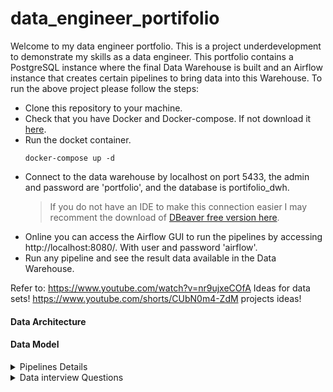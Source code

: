 # data_engineer_portifolio
Welcome to my data engineer portfolio.
This is a project underdevelopment to demonstrate my skills as a data engineer.
This portfolio contains a PostgreSQL instance where the final Data Warehouse is built and an Airflow instance that creates certain pipelines to bring data into this Warehouse.
To run the above project please follow the steps:
- Clone this repository to your machine.
- Check that you have Docker and Docker-compose. If not download it [here](https://docs.docker.com/get-docker/).
- Run the docket container.
  ```
  docker-compose up -d 
  ```
- Connect to the data warehouse by localhost on port 5433, the admin and password are 'portfolio', and the database is portifolio_dwh. 
    >If you do not have an IDE to make this connection easier I may recomment the download of [DBeaver free version here](https://dbeaver.com/download/).
- Online you can access the Airflow GUI to run the pipelines by accessing http://localhost:8080/. With user and password 'airflow'.
- Run any pipeline and see the result data available in the Data Warehouse.

Refer to: https://www.youtube.com/watch?v=nr9ujxeCOfA
Ideas for data sets!
https://www.youtube.com/shorts/CUbN0m4-ZdM
projects ideas!
#### Data Architecture
#### Data Model


<details>
  <summary>Pipelines Details</summary>

## Pipeline Options:
<details>
  <summary>World Population</summary>
  
### World Population
Begins with an export task with pulls an Excel file out of the UN website with a worldwide report of important metrics for world population, such as total population, the population born and deceased during the years, and so forth. The result of this Excel can be found on schema world_population in their respective tables.

Refer to: https://www.youtube.com/watch?v=nr9ujxeCOfA
#### Data Architecture
#### Data Model


</details>

</details>

<details>
  <summary>Data interview Questions</summary>
  
## Data interview Questions
This is a mixture of questions I have received while interviewing for data engineering positions and questions that I found on the internet and the answers to them.
Firstly I attempt to answer common HR questions and then I dive into technical interview questions.

<details>
  <summary>Tell me about yourself</summary>

#### Tell me about yourself
I'm Timna Aversa, a Brazilian now living in Germany. I started my path in data engineering around 3 years ago with the support of 2 amazing mentors who guided me on what a data engineer does and what I need to know in the field. Around a year and a half ago I got my first job in data engineering and have loved it ever since.
</details>

<details>
  <summary>What is a data engineer’s role within a team or company?</summary>

#### What is a data engineer’s role within a team or company?
Data engineers are responsible for providing data to the company and making it easy to access and understand so the company can take value out of this data. That is done by creating an architecture where data can be moved and transformed, also creating the pipeline that performs such tasks. Within a team, the work of a data engineer can be encapsulated in performing all the movement and transformation of the data in the case of a small data team, or it can be specialized on certain pipelines or the development of infrastructure in more specialized teams.
</details>
<details>
  <summary>When did you face a challenge in dealing with unstructured data and how did you solve it?</summary>

#### When did you face a challenge in dealing with unstructured data and how did you solve it?
As of now I have not yet dealt with unstructured data in my career, that is something I really look forward to doing in new opportunities. Nonetheless, I frequently faced challenges in which I didn't have the answer or solutions for it right away. I usually search if this problem has happened before, Jira tickets can be very insightful in certain problems. If this problem is a novelty I will research possible solutions, often reading documentation on how to solve this issue can go a long way, and reading how other people have solved the same issue can help in the small details for specific errors, as of late, I have been also implementing the use of Bard as part of my search to get quick answers to problems.
</details>
<details>
  <summary>Walk me through a project you worked on from start to finish.</summary>

#### Walk me through a project you worked on from start to finish.
As of late, I worked on a project migrating some pipelines from a Postgres DWH running on cronjobs into a Snowflake DWH running on airflow.
- Situation: The company I work with has a variety of Data Warehouses some are in a Postgres Instance, some are on Redshift and the newest is in Snowflake. This is complicated in many ways beginning with the variety of tools and processes necessary for each system, the knowledge and personnel required to maintain so many different systems, the necessity to copy data across platforms, and the added complexity of creating reports in multiple platforms. To solve this issue we wanted to create a single destination having Snowflake as the only Data Warehouse.
- Task: The task to be performed in this project was to create the pipeline to bring the dimension tables from the Application databases into Snowflake DWH.
- Action: Creation of a pipeline on Airflow that would fetch that information from Application databases and store it into an S3 bucket, from there we used sternal tables to make the data available in Snowflake. We then utilized DBT models to deduplicate and perform the casting of the data. The final model available would be the dimention table available in the Warehouse.
- Result: Availability of the dimention tables into the Snowflake for transformation and for reporting. Makes easier to verify the performance of the apps accross different Aplications databases. Better query responses.

</details>

<details>
  <summary>What tools did you use on the project?</summary>

#### What tools did you use on the project?
Airflow was used as a orquestration tool. This was used not only because is a great orquestration tool but also because we already have an instance running to perform other jobs for Snowflake with given permissions.
Lambda used to fetch the data. We wanted something that was reliable, that could run asynchronous for multiple tables and that had a high performance and inbeded logs, and since our company already have all our projects in AWS, a Lambda seemed like the best option.
S3 to store data, due to the company already utilizing the tool.
Snowflake as the Data Warehouse.
DBT modeling tool to data transformations, this is the only new tool (for the company) utilized in this project, we wanted a tool that would give us flexibility to be able to reutilize the same queries with small changes for running the deduplicationg and casting accross the applications. Another features of the tool that made us interested was the cascading models visualization and  the inbedded documentation.

</details>
<details>
  <summary>What are big data’s four Vs?</summary>

#### What are big data’s four Vs?
My Thoughts:
I don't fully have an opnion about big data since is something I haven't touched much, but is definetly something I want to learn more in the future.

[website's response](https://www.coursera.org/articles/data-engineer-interview-questions):
The four Vs are volume, velocity, variety, and veracity. Chances are, the interviewer will ask you not just what they are, but why they matter. You might explain that big data is about compiling, storing, and exploiting huge amounts of data to be useful for businesses. The four Vs must create a fifth V, which is value. 

- Volume: Refers to the size of the data sets (terabytes or petabytes) that need to be processed—for example, all of the credit card transactions that occur in a day in Latin America. 

- Velocity: Refers to the speed at which the data is generated. Instagram posts have high velocity. 

- Variety: Refers to the many sources and files types of structured and unstructured data. 

- Veracity: Refers to the quality of the data being analyzed. Data engineers need to understand different tools, algorithms, and analytics in order to cultivate meaningful information.

</details>
<details>
  <summary></summary>

#### 


</details>


<details>
  <summary>What is a data vault?</summary>

#### What is a data vault?
My thoughts:
A data vault is a modeling structure in which you compartmentalize groups of data in the silver layer by hubs and create links between their hubs, you can have a hub for customers and another for purchases with a link in between them.

[Website's response](https://www.databricks.com/glossary/data-vault):
A data vault is a data modeling design pattern used to build a data warehouse for enterprise-scale analytics. The data vault has three types of entities: hubs, links, and satellites.

Hubs represent core business concepts, links represent relationships between hubs, and satellites store information about hubs and the relationships between them.

The data vault is a data model that is well-suited to organizations that are adopting the lakehouse paradigm.
##### Data vault modeling: Hubs, links, and satellites
Hubs - Each hub represents a core business concept, such as they represent Customer Id/Product Number/Vehicle identification number (VIN). Users will use a business key to get information about a Hub. The business key may have a combination of business concept ID and sequence ID, load date, and other metadata information.
Links - Links represent the relationship between Hub entities.
Satellites - Satellites fill the gap in answering the missing descriptive information on core business concepts. Satellites store information that belongs to Hub and the relationships between them.
A few additional things to keep in mind:

A satellite cannot have a direct connection to another satellite.
A hub or link may have one or more satellites.

##### Modeling techniques by lakehouse layer
With these concepts in mind, let's explore how Data Vault fits into our Bronze, Silver and Gold data layers where data goes from a raw to a refined state that is ready for analytics. In this multi-hop architecture, raw data gets stored in a Bronze layer with minimum transformation and data structure as close to the source system. The Data Vault methodology can be applied to the Silver layer where data is transformed into Hubs, links and satellites.

In the Gold layer, multiple data marts/data warehouses can be built as per dimensional modeling/Kimball methodology. As discussed earlier, the Gold layer is for reporting and uses more de-normalized and read-optimized data models with fewer joins. Sometimes tables in the Gold Layer can be completely denormalized, typically if the Data Scientists want it that way to feed their algorithms for feature engineering.

If a Data Vault model is used in the Silver layer it simplifies and significantly reduces the changes needed to perform ETL in the Data Marts and Data Warehouses, as Hubs make key management (surrogate key / natural keys) easier. Satellites make loading dimensions easier because they have all the attributes, and links make loading fact tables quite straightforward because they have all the relationships.
</details>
<details>
  <summary>What is the difference between a Data Model and Data architecture?</summary>

#### What is the difference between a Data Model and Data architecture?

My thoughts: Data architecture is the structure of tools utilized by the parts of the data process (Solutions and Tools), while data model is the structure of the tables in relation to each other and the schema organization (Entities and Rules).

Website's response:
Data Modeling vs Data Architecture: Key Differences 
While data modeling and data architecture share some similarities, there are also some key differences. The following are five key differences between data modeling and data architecture.

- Data modeling focuses on the representation of the data while data architecture is concerned with what tools and platforms to use for storing and analyzing it.
- Data modeling is all about the accuracy of data while data architecture is about the infrastructure housing that data.
- Data modeling is concerned with the reliability of the data, while data architecture is concerned with keeping the data safe.
- A data model is an attempted representation of reality, while data architecture is a framework of systems and logistics.
- A data model represents a limited set of business concepts and how they relate to one another. Data architecture covers the data infrastructure of the entire organization.

</details>
<details>
  <summary>Can you explain Iteration and generation?</summary>

#### Can you explain Iteration and generation?

My thoughts:
Iteration and Generation are different ways of processing data, while iteration performs processing row by row, which is amazing for loading and cleaning data, generation performs processing by batches which is useful for aggregating data and creating reports.

Bard's response:
Iteration and generation are important concepts in data engineering that refer to different ways of processing data.

Iteration is the process of processing data one row or record at a time. It is a common approach for processing large datasets, as it allows data engineers to break down the task into smaller, more manageable pieces.

Generation is the process of processing data in batches. It is a more efficient approach than iteration for certain types of data processing tasks, such as data aggregation and machine learning.

Here are some examples of how iteration and generation are used in data engineering:

Iteration:
Loading data from a database into a data warehouse
Cleaning and transforming data
Performing data quality checks
Generation:
Aggregating data to generate reports and dashboards
Training machine learning models
Generating synthetic data for testing and development
Data engineers often use a combination of iteration and generation to process data. For example, they may use iteration to load data from a database into a data warehouse, and then use generation to aggregate the data to generate reports and dashboards.

The best approach to use for a particular data processing task depends on the specific requirements of the task and the characteristics of the data. For example, if the data is small and needs to be processed quickly, then iteration may be the best approach. If the data is large and needs to be processed efficiently, then generation may be the best approach.

Data engineers should also consider the scalability and performance of their data processing pipelines when choosing between iteration and generation. Iteration can be more scalable than generation, as it can be easily parallelized. However, generation can be more performant for certain types of data processing tasks.

Overall, iteration and generation are important concepts in data engineering that can be used to efficiently process data and generate insights. Data engineers should choose the best approach for each task based on the specific requirements of the task and the characteristics of the data.
</details>
<details>
  <summary>What is data normalization?</summary>

#### What is data normalization?
My thoughts:
Table normalization is a process in which you structure the organization of the tables to decrease the redundancy of information by breaking down information with mappings tables and separating unrelated data. This is an important part of improving the quality and efficiency of the data.

[Website's response](https://www.simplilearn.com/automated-recruiting-in-companies-article#:~:text=Data%20normalization%20is%20the%20process,across%20all%20records%20and%20fields.):
Data normalization is the process of reorganizing data within a database so that users can utilize it for further queries and analysis. Simply put, it is the process of developing clean data. This includes eliminating redundant and unstructured data and making the data appear similar across all records and fields.

Data organization in a database is done by normalization. This entails building tables and linking those tables together in accordance with principles intended to safeguard the data and increase the database's adaptability by removing duplication and inconsistent reliance.

Disk space is wasted by redundant data, and maintenance issues result. If data that already exists in multiple locations needs to be modified, it must be updated in the same manner everywhere. If the information is kept solely in the Customers table and not elsewhere in the database, changing a customer's address is significantly simpler to do.

Whereas it makes perfect sense for a user to search in the Customers database for a specific customer's address, it might not sound right to do so for the worker who phones on that customer's behalf. The wage of the employee must be transferred to the Employees table because it is connected to or dependent upon the employee. Data might become difficult to access as a result of inconsistent dependencies because the path to finding the data may be incomplete or damaged.

</details>
<details>
  <summary>What is the difference between a star schema and a snowflake schema?</summary>

#### What is the difference between a star schema and a snowflake schema?
My thoughts:
In a star schema, you have multiple dimensions (base) tables feeding a fact table, while in a snowflake schema, you have multiple dimension tables that are normalized one or more times to create a fact table.

Bard's Response:
A star schema and a snowflake schema are both data warehouse designs that are used to store and analyze large amounts of data. However, there are some key differences between the two designs.

Star schema:

A star schema is a data warehouse design that is characterized by a central fact table and a number of dimension tables.
The fact table contains the core data of the data warehouse, such as sales transactions or customer orders.
The dimension tables contain descriptive data about the fact table data, such as product information, customer information, or time information.
The star schema is a simple and easy-to-understand design, which makes it a good choice for many data warehouse applications.
Snowflake schema:

A snowflake schema is a data warehouse design that is similar to a star schema, but with one key difference: the dimension tables are normalized into one or more additional levels of dimension tables. This process of normalizing the dimension tables is what gives the snowflake schema its name.
The snowflake schema is a more complex design than the star schema, but it can offer some performance benefits for certain types of queries.
Here is a table that summarizes the key differences between the star schema and the snowflake schema:

|Characteristic	|Star schema	|Snowflake schema|
|---|---|---|
|Dimension tables	|Normalized to a single level	|Normalized to one or more levels|
|Queries	|Performance is good for most queries	|Performance can be better than star schema for certain types of queries|
|Complexity	|Simple and easy to understand	|More complex than star schema|

Which design to choose:

The best data warehouse design for your needs depends on a number of factors, such as the size and complexity of your data set, the types of queries that you need to run, and your performance requirements.

If you are new to data warehouse design, or if you have a relatively simple data set, then a star schema is a good choice. If you have a large and complex data set, or if you need to run complex queries, then a snowflake schema may be a better choice.

It is also important to note that you can combine star and snowflake schema designs in a single data warehouse. For example, you could use a star schema for your core data and a snowflake schema for your more complex data.
</details>
<details>
  <summary>What are the pros and cons of saving a file in Parquet or Avro in place of CSV?</summary>

#### What are the pros and cons of saving a file in Parquet or Avro in place of CSV?
My thoughts:
CSV is a great file system for data that need to be used across teams, it is easier to understand and more widely supported but complicated to use for large data sets and slow to read. 
Parquet allows easy data access and storage, with efficient compression, it is a great file system to store data that is gonna be read by tools and frameworks but can be hard to troubleshoot and is slower to write.
Avro is an amazing file for big data coming with schema evolution and using efficient compression algorithms, but is also harder to troubleshoot and it is not as widely supported then the others.

Bard's response:
##### Parquet
Pros:

Efficient compression: Parquet uses columnar storage and efficient compression algorithms to reduce file size.
Fast data access: Parquet allows for fast data access, especially when reading subsets of columns.
Schema support: Parquet supports schema evolution, which makes it easy to add new columns or change the data types of existing columns without having to recreate the entire file.
Widely supported: Parquet is widely supported by big data processing tools and frameworks.
Cons:

Slower write performance: Writing data to Parquet can be slower than writing to CSV.
More complex to use: Parquet is a more complex file format than CSV, which can make it more difficult to use and troubleshoot.
##### Avro
Pros:

Efficient compression: Avro uses efficient compression algorithms to reduce file size.
Schema support: Avro supports schema evolution, which makes it easy to add new fields or change the data types of existing fields without having to recreate the entire file.
Widely supported: Avro is widely supported by big data processing tools and frameworks.
Cons:

Slower write performance: Writing data to Avro can be slower than writing to CSV.
More complex to use: Avro is a more complex file format than CSV, which can make it more difficult to use and troubleshoot.
Less widely supported than Parquet: Avro is less widely supported than Parquet, especially among big data processing tools and frameworks.
##### CSV
Pros:

Easy to use: CSV is a simple and easy-to-use file format.
Widely supported: CSV is widely supported by all types of software, including big data processing tools and frameworks.
Fast write performance: Writing data to CSV is fast.
Cons:

Inefficient compression: CSV does not compress data very efficiently, which can result in large file sizes.
Slow data access: CSV is not optimized for fast data access, especially when reading subsets of columns.
No schema support: CSV does not support schema evolution, which can make it difficult to add new columns or change the data types of existing columns.
Overall, Parquet and Avro are better choices than CSV for storing large datasets that need to be processed quickly. Parquet and Avro offer efficient compression and fast data access, which can make big data processing tasks more efficient. However, Parquet and Avro are more complex to use than CSV.

CSV is a good choice for storing small datasets or for datasets that do not need to be processed quickly. CSV is also a good choice for datasets that need to be shared with other users who may not have access to Parquet or Avro readers.

</details>
<details>
  <summary>Can you explain the difference between OLAP and OLTP and when to use each?</summary>

## Can you explain the difference between OLAP and OLTP and when to use each?

- OLTP:
It's a process that has as priority transactional changes. Usually this is related to row based queries, being very fast for simple queries like insert, update and delete, and allowing multi-user experience and index for it's tables.
- OLAP:
It's a process that prioritize analitics, usually used for a business reporting, data mining, and complex analytical calculations. This process are there to analize big amount of multi dimentional data.

For more info: https://www.youtube.com/watch?v=iw-5kFzIdgY


</details>
<details>
  <summary>What is the difference between CTE, window function and Having Group By while dealing with duplicates?</summary>

## What is the difference between CTE, window function and Having Group By while dealing with duplicates?

CTE creates 

Bard's response:
https://g.co/bard/share/b1a141f116e6
</details>

<details>
  <summary>What does cdc stands for and when to use it?</summary>

## What does cdc stands for and when to use it?
CDC
Change Data Capture (CDC) is the process of recognizing when data has changed in source system so that a downstream system can take an action based on that change. 

It’s a very good way to to move data from your transactional databases to your data warehouses or data lakes with minimal latency. It’s also a good way to setup a real time data pipeline where other processes, like stream processors, can listen for changes in data and take actions accordingly. 

When an change (insert, update or delete) happens in the source, it create a kafka message which is sent to the target systems subscribde to this source and they will perform the necessary changes based on this kafka message.

Great for ensuring that you have the same data across different databases. Also for stream processing based on this changesn and trigger asynchronous jobs.
</details>
</details>